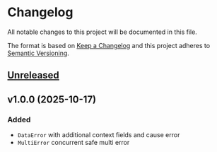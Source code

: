 # Changelog

All notable changes to this project will be documented in this file.

The format is based on [Keep a Changelog](http://keepachangelog.com/en/1.0.0/)
and this project adheres to [Semantic Versioning](http://semver.org/spec/v2.0.0.html).


## [Unreleased](https://github.com/gravitton/errors/compare/v1.0.0...master)


## v1.0.0 (2025-10-17)
### Added
- `DataError` with additional context fields and cause error
- `MultiError` concurrent safe multi error
